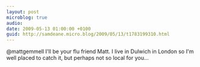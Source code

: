 ```yaml
---
layout: post
microblog: true
audio: 
date: 2009-05-13 01:00:00 +0100
guid: http://samdeane.micro.blog/2009/05/13/t1783199310.html
---
```

@mattgemmell I'll be your flu friend Matt. I live in Dulwich in London so I'm well placed to catch it, but perhaps not so local for you...
